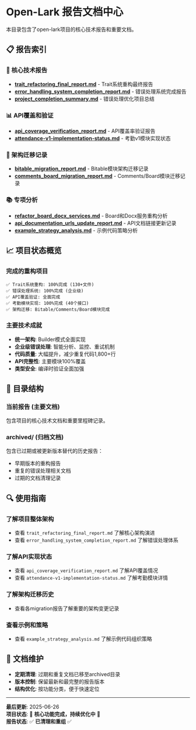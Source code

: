 # Open-Lark 报告文档中心

本目录包含了open-lark项目的核心技术报告和重要文档。

## 📋 报告索引

### 🎯 核心技术报告
- **[trait_refactoring_final_report.md](./trait_refactoring_final_report.md)** - Trait系统重构最终报告
- **[error_handling_system_completion_report.md](./error_handling_system_completion_report.md)** - 错误处理系统完成报告
- **[project_completion_summary.md](./project_completion_summary.md)** - 错误处理优化项目总结

### 📊 API覆盖和验证
- **[api_coverage_verification_report.md](./api_coverage_verification_report.md)** - API覆盖率验证报告
- **[attendance-v1-implementation-status.md](./attendance-v1-implementation-status.md)** - 考勤v1模块实现状态

### 🔄 架构迁移记录
- **[bitable_migration_report.md](./bitable_migration_report.md)** - Bitable模块架构迁移记录
- **[comments_board_migration_report.md](./comments_board_migration_report.md)** - Comments/Board模块迁移记录

### 📚 专项分析
- **[refactor_board_docx_services.md](./refactor_board_docx_services.md)** - Board和Docx服务重构分析
- **[api_documentation_urls_update_report.md](./api_documentation_urls_update_report.md)** - API文档链接更新记录
- **[example_strategy_analysis.md](./example_strategy_analysis.md)** - 示例代码策略分析

## 📈 项目状态概览

### 完成的重构项目
```
✅ Trait系统重构: 100%完成 (130+文件)
✅ 错误处理系统: 100%完成 (企业级)
✅ API覆盖验证: 全面完成
✅ 考勤模块实现: 100%完成 (40个接口)
✅ 架构迁移: Bitable/Comments/Board模块完成
```

### 主要技术成就
- **统一架构**: Builder模式全面实现
- **企业级错误处理**: 智能分析、监控、重试机制
- **代码质量**: 大幅提升，减少重复代码1,800+行
- **API完整性**: 主要模块100%覆盖
- **类型安全**: 编译时验证全面加强

## 📂 目录结构

### 当前报告 (主要文档)
包含项目的核心技术文档和重要里程碑记录。

### archived/ (归档文档)
包含已过期或被更新版本替代的历史报告：
- 早期版本的重构报告
- 重复的错误处理相关文档
- 过期的文档清理记录

## 🔍 使用指南

### 了解项目整体架构
- 查看 `trait_refactoring_final_report.md` 了解核心架构演进
- 查看 `error_handling_system_completion_report.md` 了解错误处理体系

### 了解API实现状态
- 查看 `api_coverage_verification_report.md` 了解API覆盖情况
- 查看 `attendance-v1-implementation-status.md` 了解考勤模块详情

### 了解架构迁移历史
- 查看各migration报告了解重要的架构变更记录

### 查看示例和策略
- 查看 `example_strategy_analysis.md` 了解示例代码组织策略

## 📝 文档维护

- **定期清理**: 过期和重复文档已移至archived目录
- **版本控制**: 保留最新和最完整的报告版本
- **结构优化**: 按功能分类，便于快速定位

---

**最后更新**: 2025-06-26  
**项目状态**: 🎉 **核心功能完成，持续优化中** 🎉  
**报告状态**: ✅ **已清理和重组** ✅